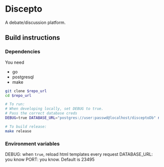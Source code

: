 # Discepto
A debate/discussion platform.

## Build instructions
### Dependencies
You need
- go
- postgresql
- make

```bash
git clone $repo_url
cd $repo_url

# To run:
# When developing locally, set DEBUG to true.
# Pass the correct database creds
DEBUG=true DATABASE_URL="postgres://user:passwd@localhost/disceptoDb" make run

# To build release:
make release
```

### Environment variables
DEBUG: when `true`, reload html templates every request
DATABASE_URL: you know
PORT: you know. Default is 23495
